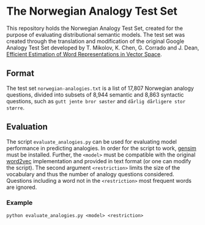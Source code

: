 # The Norwegian Analogy Test Set

This repository holds the Norwegian Analogy Test Set, created for the purpose of evaluating 
distributional semantic models. The test set was created through the translation and modification 
of the original Google Analogy Test Set developed by T. Mikolov, K. Chen, G. Corrado and J. Dean, 
[Efficient Estimation of Word Representations in Vector Space](https://arxiv.org/pdf/1301.3781.pdf).

## Format

The test set ```norwegian-analogies.txt``` is a list of 17,807 Norwegian analogy 
questions, divided into subsets of 8,944 semantic and 8,863 syntactic questions, 
such as ```gutt jente bror søster``` and ```dårlig dårligere stor større```.

## Evaluation

The script ```evaluate_analogies.py``` can be used for evaluating model performance in predicting analogies.
In order for the script to work, [gensim](https://radimrehurek.com/gensim/) must be installed. 
Further, the `<model>` must be compatible with the original [word2vec](https://code.google.com/archive/p/word2vec/)
implementation and provided in text format (or one can modify the script). 
The second argument `<restriction>` limits the size of the vocabulary and thus the number of 
analogy questions considered. Questions including a word not in the `<restriction>` most frequent words are ignored.

### Example

```python evaluate_analogies.py <model> <restriction>```
